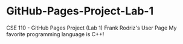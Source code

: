 # GitHub-Pages-Project-Lab-1
CSE 110 - GitHub Pages Project (Lab 1)
Frank Rodriz's User Page
My favorite programming language is C++!